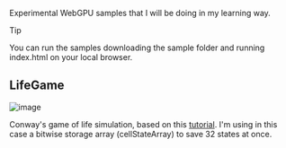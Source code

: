 Experimental WebGPU samples that I will be doing in my learning way.

> [!TIP]
> You can run the samples downloading the sample folder and running index.html on your local browser.
 
## LifeGame
![image](https://github.com/Dan2908/WebGPUWorks/assets/63173102/4e52d63e-f62d-4836-9346-837348a51c2b)

Conway's game of life simulation, based on this [tutorial](https://codelabs.developers.google.com/your-first-webgpu-app).
I'm using in this case a bitwise storage array (cellStateArray) to save 32 states at once.

